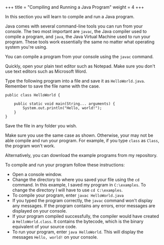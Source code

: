 +++
title = "Compiling and Running a Java Program"
weight = 4
+++

In this section you will learn to compile and run a Java program.

Java comes with several command-line tools you can run from your console.
The two most important are `javac`, the Java compiler used to compile a program,
and `java`, the Java Virtual Machine used to run your program. These
tools work essentially the same no matter what operating system you're
using.

You can compile a program from your console using the `javac` command.

Quickly, open your plain text editor such as Notepad. Make sure you don't use
text editors such as Microsoft Word.

Type the following program into a file and save it as `HelloWorld.java`. Remember
to save the file name with the case.

```
public class HelloWorld {

    public static void main(String... arguments) {
        System.out.println("Hello, world!");
    }
}
```

Save the file in any folder you wish.

Make sure you use the same case as shown. Otherwise, your may not be able
compile and run your program. For example, if you type `class` as `Class`,
the program won't work.

Alternatively, you can download the example programs from my repository.

To compile and run your program follow these instructions:
 * Open a console window.
 * Change the directory to where you saved your file using the `cd` command.
   In this example, I saved my program in `C:\examples`. To change the directory
   I will have to use `cd C:\examples`.
 * To compile your program, enter `javac HelloWorld.java`
 * If you typed the program correctly, the `javac` command won't display any
   messages. If the program contains any errors, error messages are displayed
   on your console.
 * If your program compiled successfully, the compiler would have created
   a `HelloWorld.class`. It contains the bytecode, which is the binary equivalent
   of your source code.
 * To run your program, enter `java HelloWorld`. This will display the messages
   `Hello, world!` on your console.